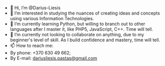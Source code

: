 - 👋 Hi, I’m @Darius-Liesis
- 👀 I’m interested in studying the nuances of creating ideas and concepts using various Information Technologies.
- 🌱 I’m currently learning Python, but willing to branch out to other languages after I master it, like PHP5, JavaScript, C++. Time will tell.
- 💞️ I’m currently not looking to collaborate on anything, due to my beginner's level of skill. As I build confidence and mastery, time will tell.
- 📫 How to reach me:
- By phone: +370 630 49 662;
- By E-mail: dariusliesis.pastas@gmail.com

<!---
Darius-Liesis/Darius-Liesis is a ✨ special ✨ repository because its `README.md` (this file) appears on your GitHub profile.
You can click the Preview link to take a look at your changes.
--->
